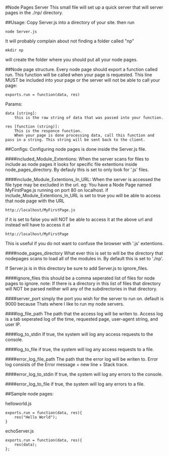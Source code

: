 #Node Pages Server
This small file will set up a quick server that will server pages in the ./np/ directory. 

##Usage: 
Copy Server.js into a directory of your site. then run

	node Server.js

It will probably complain about not finding a folder called "np"

	mkdir np

will create the folder where you should put all your node pages. 

##Node page structure.
Every node page should export a function called run. This function will be called when your page is requested. This line MUST be included into your page or the server will not be able to call your page:
	
	exports.run = function(data, res)


Params:

	data [string]:
		this is the raw string of data that was passed into your function.

	res [function (string)]:
		This is the responce function. 
		When your page is done processing data, call this function and pass in a string. This string will be sent back to the client.


##Configs:
Configuring node pages is done inside the Server.js file.

####included_Module_Extentions:
When the server scans for files to include as node pages it looks for specific file extentions inside node_pages_directory.
By defauly this is set to only look for '.js' files.

####include_Module_Extentions_In_URL: 
When the server is accessed the file type may be excluded in the url. 
eg: You have a Node Page named MyFirstPage.js running on port 80 on localhost.
if include_Module_Extentions_In_URL is set to true you will be able to access that node page with the URL
	
	http://localhost/MyFirstPage.js

if it is set to false you will NOT be able to access it at the above url and instead will have to access it at 

	http://localhost/MyFirstPage

This is useful if you do not want to confuse the browser with '.js' extentions.

####node_pages_directory
What ever this is set to will be the directory that nodepages scans to load all of the modules in. 
By default this is set to './np'.

If Server.js is in this directory be sure to add Server.js to ignore_files.

####ignore_files
this should be a comma seperated list of files for node pages to ignore. 
note: If there is a directory in this list of files that directory will NOT be parsed neither will any of the subdirectories in that directory.

####server_port
simply the port you wish for the server to run on. default is 9000 because Thats where I like to run my node servers.

####log_file_path
The path that the access log will be writen to. Access log is a tab seperated log of the time, requested page, user-agent string, and user IP.

####log_to_stdin
If true, the system will log any access requests to the console.

####log_to_file
if true, the system will log any access requests to a file.

####error_log_file_path
The path that the error log will be writen to. Error log consists of the Error message + new line + Stack trace.

####error_log_to_stdin
If true, the system will log any errors to the console.

####error_log_to_file
if true, the system will log any errors to a file.


##Sample node pages:

helloworld.js
	
	exports.run = function(data, res){
		res("Hello World");
	}

echoServer.js
	
	exports.run = function(data, res){
		res(data);
	};

